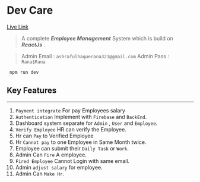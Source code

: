 # Dev Care
[Live Link](https://employeecare-ha.netlify.app)

>A complete _**Employee Management**_ System which is build on _**ReactJs**_ .

> Admin Email : ```ashrafulhaquerana321@gmail.com```
> Admin Pass : ```Rana$Rana```


```Run the file
 npm run dev 
```

## Key Features
--------------------
1. `Payment integrate` For pay Employees salary 
2. `Authentication` Implement with `Firebase` and `BackEnd`.  
3.  Dashboard system separate for `Admin` , `User` and `Employee`.
4. `Verify Employee` HR can verify the Employee.
5. Hr can `Pay` to Verified Employee
6. Hr `Cannot pay` to one Employee in Same Month twice.
7. Employee can submit their `Daily Task` or `Work`.
8. Admin Can `Fire` A employee.
9. `Fired Employee` Cannot Login with same email.
10. Admin `adjust salary` for employee.
11. Admin Can `Make Hr`.

